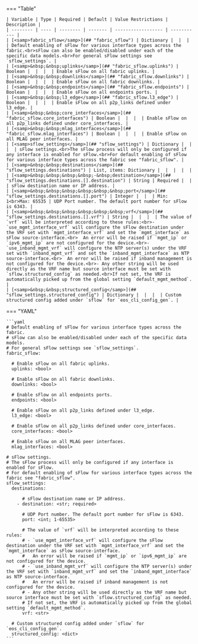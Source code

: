<!--
  ~ Copyright (c) 2024 Arista Networks, Inc.
  ~ Use of this source code is governed by the Apache License 2.0
  ~ that can be found in the LICENSE file.
  -->
=== "Table"

    | Variable | Type | Required | Default | Value Restrictions | Description |
    | -------- | ---- | -------- | ------- | ------------------ | ----------- |
    | [<samp>fabric_sflow</samp>](## "fabric_sflow") | Dictionary |  |  |  | Default enabling of sFlow for various interface types across the fabric.<br>sFlow can also be enabled/disabled under each of the specific data models.<br>For general sFlow settings see `sflow_settings`. |
    | [<samp>&nbsp;&nbsp;uplinks</samp>](## "fabric_sflow.uplinks") | Boolean |  |  |  | Enable sFlow on all fabric uplinks. |
    | [<samp>&nbsp;&nbsp;downlinks</samp>](## "fabric_sflow.downlinks") | Boolean |  |  |  | Enable sFlow on all fabric downlinks. |
    | [<samp>&nbsp;&nbsp;endpoints</samp>](## "fabric_sflow.endpoints") | Boolean |  |  |  | Enable sFlow on all endpoints ports. |
    | [<samp>&nbsp;&nbsp;l3_edge</samp>](## "fabric_sflow.l3_edge") | Boolean |  |  |  | Enable sFlow on all p2p_links defined under l3_edge. |
    | [<samp>&nbsp;&nbsp;core_interfaces</samp>](## "fabric_sflow.core_interfaces") | Boolean |  |  |  | Enable sFlow on all p2p_links defined under core_interfaces. |
    | [<samp>&nbsp;&nbsp;mlag_interfaces</samp>](## "fabric_sflow.mlag_interfaces") | Boolean |  |  |  | Enable sFlow on all MLAG peer interfaces. |
    | [<samp>sflow_settings</samp>](## "sflow_settings") | Dictionary |  |  |  | sFlow settings.<br>The sFlow process will only be configured if any interface is enabled for sFlow.<br>For default enabling of sFlow for various interface types across the fabric see "fabric_sflow". |
    | [<samp>&nbsp;&nbsp;destinations</samp>](## "sflow_settings.destinations") | List, items: Dictionary |  |  |  |  |
    | [<samp>&nbsp;&nbsp;&nbsp;&nbsp;-&nbsp;destination</samp>](## "sflow_settings.destinations.[].destination") | String | Required |  |  | sFlow destination name or IP address. |
    | [<samp>&nbsp;&nbsp;&nbsp;&nbsp;&nbsp;&nbsp;port</samp>](## "sflow_settings.destinations.[].port") | Integer |  |  | Min: 1<br>Max: 65535 | UDP Port number. The default port number for sFlow is 6343. |
    | [<samp>&nbsp;&nbsp;&nbsp;&nbsp;&nbsp;&nbsp;vrf</samp>](## "sflow_settings.destinations.[].vrf") | String |  |  |  | The value of `vrf` will be interpreted according to these rules:<br>- `use_mgmt_interface_vrf` will configure the sFlow destination under the VRF set with `mgmt_interface_vrf` and set the `mgmt_interface` as sFlow source-interface.<br>  An error will be raised if `mgmt_ip` or `ipv6_mgmt_ip` are not configured for the device.<br>- `use_inband_mgmt_vrf` will configure the NTP server(s) under the VRF set with `inband_mgmt_vrf` and set the `inband_mgmt_interface` as NTP source-interface.<br>  An error will be raised if inband management is not configured for the device.<br>- Any other string will be used directly as the VRF name but source interface must be set with `sflow.structured_config` as needed.<br>If not set, the VRF is automatically picked up from the global setting `default_mgmt_method`. |
    | [<samp>&nbsp;&nbsp;structured_config</samp>](## "sflow_settings.structured_config") | Dictionary |  |  |  | Custom structured config added under `sflow` for `eos_cli_config_gen`. |

=== "YAML"

    ```yaml
    # Default enabling of sFlow for various interface types across the fabric.
    # sFlow can also be enabled/disabled under each of the specific data models.
    # For general sFlow settings see `sflow_settings`.
    fabric_sflow:

      # Enable sFlow on all fabric uplinks.
      uplinks: <bool>

      # Enable sFlow on all fabric downlinks.
      downlinks: <bool>

      # Enable sFlow on all endpoints ports.
      endpoints: <bool>

      # Enable sFlow on all p2p_links defined under l3_edge.
      l3_edge: <bool>

      # Enable sFlow on all p2p_links defined under core_interfaces.
      core_interfaces: <bool>

      # Enable sFlow on all MLAG peer interfaces.
      mlag_interfaces: <bool>

    # sFlow settings.
    # The sFlow process will only be configured if any interface is enabled for sFlow.
    # For default enabling of sFlow for various interface types across the fabric see "fabric_sflow".
    sflow_settings:
      destinations:

          # sFlow destination name or IP address.
        - destination: <str; required>

          # UDP Port number. The default port number for sFlow is 6343.
          port: <int; 1-65535>

          # The value of `vrf` will be interpreted according to these rules:
          # - `use_mgmt_interface_vrf` will configure the sFlow destination under the VRF set with `mgmt_interface_vrf` and set the `mgmt_interface` as sFlow source-interface.
          #   An error will be raised if `mgmt_ip` or `ipv6_mgmt_ip` are not configured for the device.
          # - `use_inband_mgmt_vrf` will configure the NTP server(s) under the VRF set with `inband_mgmt_vrf` and set the `inband_mgmt_interface` as NTP source-interface.
          #   An error will be raised if inband management is not configured for the device.
          # - Any other string will be used directly as the VRF name but source interface must be set with `sflow.structured_config` as needed.
          # If not set, the VRF is automatically picked up from the global setting `default_mgmt_method`.
          vrf: <str>

      # Custom structured config added under `sflow` for `eos_cli_config_gen`.
      structured_config: <dict>
    ```
